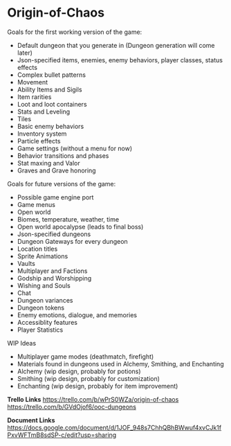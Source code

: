 # Origin-of-Chaos
 
Goals for the first working version of the game:

- Default dungeon that you generate in (Dungeon generation will come later)
- Json-specified items, enemies, enemy behaviors, player classes, status effects
- Complex bullet patterns
- Movement
- Ability Items and Sigils
- Item rarities
- Loot and loot containers
- Stats and Leveling
- Tiles
- Basic enemy behaviors
- Inventory system
- Particle effects
- Game settings (without a menu for now)
- Behavior transitions and phases
- Stat maxing and Valor
- Graves and Grave honoring

Goals for future versions of the game:
- Possible game engine port
- Game menus
- Open world
- Biomes, temperature, weather, time
- Open world apocalypse (leads to final boss)
- Json-specified dungeons
- Dungeon Gateways for every dungeon
- Location titles
- Sprite Animations
- Vaults
- Multiplayer and Factions
- Godship and Worshipping
- Wishing and Souls
- Chat
- Dungeon variances
- Dungeon tokens
- Enemy emotions, dialogue, and memories
- Accessiblity features
- Player Statistics

WIP Ideas
- Multiplayer game modes (deathmatch, firefight)
- Materials found in dungeons used in Alchemy, Smithing, and Enchanting
- Alchemy (wip design, probably for potions)
- Smithing (wip design, probably for customization)
- Enchanting (wip design, probably for item improvement)

**Trello Links**
https://trello.com/b/wPrS0WZa/origin-of-chaos
https://trello.com/b/GVdOjof6/ooc-dungeons

**Document Links**
https://docs.google.com/document/d/1JOF_948s7ChhQBhBWwuf4xvCJk1fPxvWFTmB8sdSP-c/edit?usp=sharing
